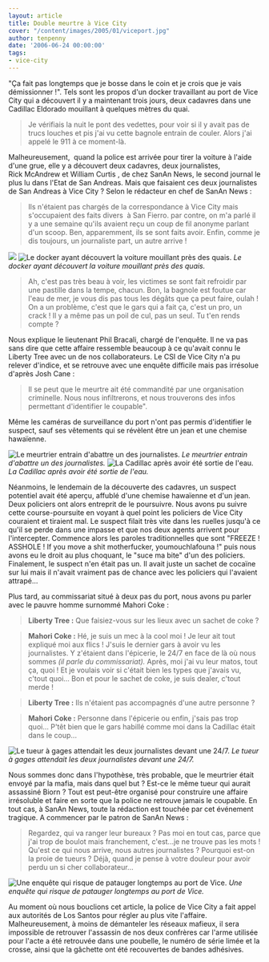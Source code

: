 ```yaml
---
layout: article
title: Double meurtre à Vice City
cover: "/content/images/2005/01/viceport.jpg"
author: tenpenny
date: '2006-06-24 00:00:00'
tags:
- vice-city
---
```


"Ça fait pas longtemps que je bosse dans le coin et je crois que je vais démissionner !". Tels sont les propos d'un docker travaillant au port de Vice City&nbsp;qui a découvert il y a&nbsp;maintenant trois jours, deux cadavres dans une Cadillac Eldorado mouillant à quelques mètres du quai.

> Je vérifiais la nuit le pont des vedettes, pour voir si il y avait pas de trucs louches et pis j'ai vu cette bagnole entrain de couler. Alors j'ai appelé le 911 à ce moment-là.

Malheureusement,&nbsp; quand la police est arrivée pour tirer la voiture à l'aide d'une grue, elle y a découvert deux cadavres, deux journalistes, Rick&nbsp;McAndrew et William Curtis&nbsp;, de chez SanAn&nbsp;News, le second journal le plus lu dans l'Etat de San Andreas. Mais que faisaient ces deux journalistes de San Andreas à Vice City&nbsp;? Selon le rédacteur en chef de SanAn&nbsp;News :

> Ils n'étaient pas chargés de la correspondance à Vice City mais s'occupaient des faits divers&nbsp; à San Fierro. par contre, on m'a parlé il y a une semaine qu'ils avaient reçu un coup de fil anonyme parlant d'un scoop. Ben, apparemment, ils se sont faits avoir. Enfin, comme je dis toujours, un journaliste part, un autre arrive !

![](/content/images/2005/01/docker.jpg)
![Le docker ayant découvert la voiture mouillant près des quais.](/content/images/2005/01/cadquicoule.jpg)
_Le docker ayant découvert la voiture mouillant près des quais._

> Ah, c'est pas très beau à voir, les victimes se sont fait refroidir par une pastille dans la tempe, chacun. Bon, la bagnole est foutue car l'eau de mer, je vous dis pas tous les dégâts que ça peut faire, oulah ! On a un problème, c'est que le gars qui a fait ça, c'est un pro, un crack ! Il y a même pas un poil de cul, pas un seul. Tu t'en rends compte ?

Nous explique le lieutenant Phil Bracali, chargé de l'enquête. Il ne va pas sans dire que cette affaire ressemble beaucoup à ce qu'avait connu le Liberty Tree avec un de nos collaborateurs. Le CSI de Vice City n'a pu relever d'indice, et se retrouve avec une enquête difficile mais pas irrésolue d'après Josh Cane :

> Il se peut que le meurtre&nbsp;ait été&nbsp;commandité par une organisation criminelle. Nous nous infiltrerons, et nous trouverons des infos permettant d'identifier le coupable".

Même les caméras de surveillance du port n'ont pas permis d'identifier le suspect, sauf ses vêtements qui se révèlent être un jean et une chemise hawaïenne.

![Le meurtrier entrain d'abattre un des journalistes.](/content/images/2005/01/tueurquitue.jpg)
_Le meurtrier entrain d'abattre un des journalistes._[](/content/images/2005/01/cadsansflics.jpg)
![La Cadillac après avoir été sortie de l'eau.](/content/images/2005/01/cadetflics.jpg)
_La Cadillac après avoir été sortie de l'eau._

Néanmoins, le lendemain de la découverte des cadavres, un suspect potentiel avait été aperçu, affublé d'une chemise hawaïenne et d'un jean. Deux policiers ont alors entreprit de le poursuivre. Nous avons pu suivre cette course-poursuite en voyant&nbsp;à quel point les policiers de Vice City couraient et tiraient mal. Le suspect filait très vite dans les ruelles jusqu'à ce qu'il se perde dans une impasse et que nos deux agents arrivent pour l'intercepter. Commence alors les paroles traditionnelles que sont "FREEZE ! ASSHOLE ! If you move a shit motherfucker, youmouchlafouna !" puis nous avons eu le droit au plus choquant, le "suce ma bite" d'un des policiers. Finalement, le suspect n'en était pas un. Il avait juste un sachet de cocaïne sur lui mais il n'avait vraiment pas de chance avec les policiers qui l'avaient attrapé...

Plus tard, au commissariat situé à deux pas du port, nous avons pu parler avec&nbsp;le pauvre homme&nbsp;surnommé Mahori Coke&nbsp;:

> **Liberty Tree :** Que faisiez-vous sur les lieux avec un sachet de coke ?

> **Mahori Coke :** Hé, je suis un mec à la cool moi ! Je leur ait tout expliqué moi aux flics ! J'suis le dernier gars à avoir vu les journalistes. Y z'étaient dans l'épicerie, le 24/7&nbsp;en face de là où nous sommes _(il parle du commissariat)._ Après, moi j'ai vu leur matos, tout ça, quoi ! Et je voulais voir si c'était bien les types que j'avais vu, c'tout quoi... Bon et pour le sachet de coke, je suis dealer, c'tout merde !

> **Liberty Tree :** Ils n'étaient pas accompagnés d'une autre personne&nbsp;?

> **Mahori Coke :** Personne dans l'épicerie ou enfin, j'sais pas trop quoi... P'têt bien que le gars&nbsp;habillé comme moi&nbsp;dans la Cadillac était dans le coup...

![Le tueur à gages attendait les deux journalistes devant une 24/7.](/content/images/2005/01/tueurstandby.jpg)
_Le tueur à gages attendait les deux journalistes devant une 24/7._

Nous sommes donc&nbsp;dans l'hypothèse, très probable, que le meurtrier était envoyé par la mafia, mais dans quel but ? Est-ce le même tueur qui aurait assassiné Biorn ? Tout est peut-être organisé pour construire une affaire irrésoluble et faire en sorte que la police ne retrouve jamais le coupable. En tout cas, à SanAn News, toute la rédaction est touchée par cet événement tragique. A commencer par le patron de SanAn&nbsp;News :

> Regardez, qui va ranger leur bureaux ? Pas moi en tout cas, parce que j'ai trop de boulot mais franchement, c'est...je ne trouve pas les mots ! Qu'est ce qui nous arrive, nous autres journalistes ? Pourquoi est-on la proie de tueurs ? Déjà, quand je pense à votre douleur pour avoir perdu un si cher collaborateur...

![Une enquête qui risque de patauger longtemps au port de Vice.](/content/images/2005/01/viceport.jpg)
_Une enquête qui risque de patauger longtemps au port de Vice._

Au moment où nous bouclions cet article, la police de Vice City a fait appel aux autorités de Los Santos pour régler au plus vite l'affaire. Malheureusement, à moins de&nbsp;démanteler les réseaux mafieux, il sera impossible de retrouver l'assassin de nos deux confrères car l'arme utilisée pour l'acte a été retrouvée dans une poubelle, le numéro de série limée et la crosse, ainsi que la gâchette ont été recouvertes de bandes adhésives.
